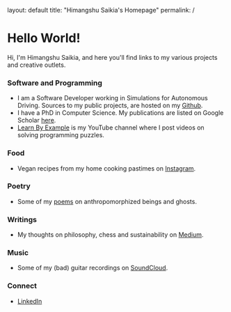 layout: default
title: "Himangshu Saikia's Homepage"
permalink: /

# Hello World!

Hi, I'm Himangshu Saikia, and here you'll find links to my various projects and creative outlets.

### Software and Programming

- I am a Software Developer working in Simulations for Autonomous Driving. Sources to my public projects, are hosted on my [Github](https://github.com/hsaikia).
- I have a PhD in Computer Science. My publications are listed on Google Scholar [here](https://scholar.google.com/citations?hl=en&user=B6UDagwAAAAJ).
- [Learn By Example](https://www.youtube.com/channel/UCrip_x8QZ7GLTykFWJgS5Ww) is my YouTube channel where I post videos on solving programming puzzles.

### Food

- Vegan recipes from my home cooking pastimes on [Instagram](https://www.instagram.com/ne_desi_vegan/).

### Poetry

- Some of my [poems](https://milspeak.wordpress.com/category/poetry/) on anthropomorphized beings and ghosts.

### Writings

- My thoughts on philosophy, chess and sustainability on [Medium](https://himangshu-saikia.medium.com/).

### Music

- Some of my (bad) guitar recordings on [SoundCloud](https://soundcloud.com/milwac).

### Connect

- [LinkedIn](https://www.linkedin.com/in/himangshu-saikia-a4a4711b)
